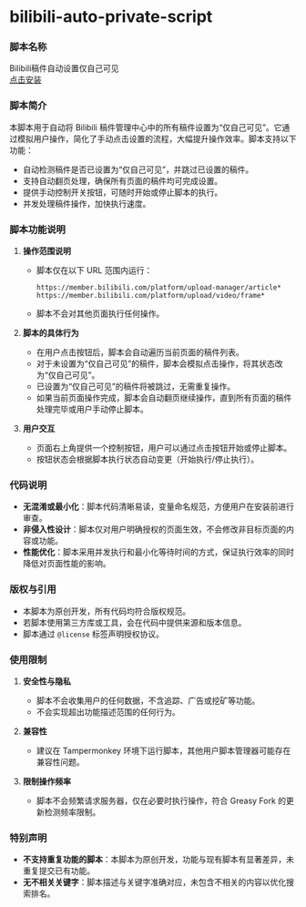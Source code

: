 # bilibili-auto-private-script



### **脚本名称**  
Bilibili稿件自动设置仅自己可见  
[点击安装](https://github.com/mytangyh/bilibili-auto-private-script/raw/main/slowscript.user.js) 

### **脚本简介**  
本脚本用于自动将 Bilibili 稿件管理中心中的所有稿件设置为“仅自己可见”。它通过模拟用户操作，简化了手动点击设置的流程，大幅提升操作效率。脚本支持以下功能：  
- 自动检测稿件是否已设置为“仅自己可见”，并跳过已设置的稿件。  
- 支持自动翻页处理，确保所有页面的稿件均可完成设置。  
- 提供手动控制开关按钮，可随时开始或停止脚本的执行。  
- 并发处理稿件操作，加快执行速度。  

### **脚本功能说明**  
1. **操作范围说明**  
   - 脚本仅在以下 URL 范围内运行：  
     ```
     https://member.bilibili.com/platform/upload-manager/article*
     https://member.bilibili.com/platform/upload/video/frame*
     ```
   - 脚本不会对其他页面执行任何操作。

2. **脚本的具体行为**  
   - 在用户点击按钮后，脚本会自动遍历当前页面的稿件列表。
   - 对于未设置为“仅自己可见”的稿件，脚本会模拟点击操作，将其状态改为“仅自己可见”。
   - 已设置为“仅自己可见”的稿件将被跳过，无需重复操作。
   - 如果当前页面操作完成，脚本会自动翻页继续操作，直到所有页面的稿件处理完毕或用户手动停止脚本。

3. **用户交互**  
   - 页面右上角提供一个控制按钮，用户可以通过点击按钮开始或停止脚本。
   - 按钮状态会根据脚本执行状态自动变更（开始执行/停止执行）。

### **代码说明**  
- **无混淆或最小化**：脚本代码清晰易读，变量命名规范，方便用户在安装前进行审查。
- **非侵入性设计**：脚本仅对用户明确授权的页面生效，不会修改非目标页面的内容或功能。
- **性能优化**：脚本采用并发执行和最小化等待时间的方式，保证执行效率的同时降低对页面性能的影响。

### **版权与引用**  
- 本脚本为原创开发，所有代码均符合版权规范。
- 若脚本使用第三方库或工具，会在代码中提供来源和版本信息。
- 脚本通过 `@license` 标签声明授权协议。

### **使用限制**  
1. **安全性与隐私**  
   - 脚本不会收集用户的任何数据，不含追踪、广告或挖矿等功能。  
   - 不会实现超出功能描述范围的任何行为。

2. **兼容性**  
   - 建议在 Tampermonkey 环境下运行脚本，其他用户脚本管理器可能存在兼容性问题。

3. **限制操作频率**  
   - 脚本不会频繁请求服务器，仅在必要时执行操作，符合 Greasy Fork 的更新检测频率限制。

### **特别声明**  
- **不支持重复功能的脚本**：本脚本为原创开发，功能与现有脚本有显著差异，未重复提交已有功能。
- **无不相关关键字**：脚本描述与关键字准确对应，未包含不相关的内容以优化搜索排名。

